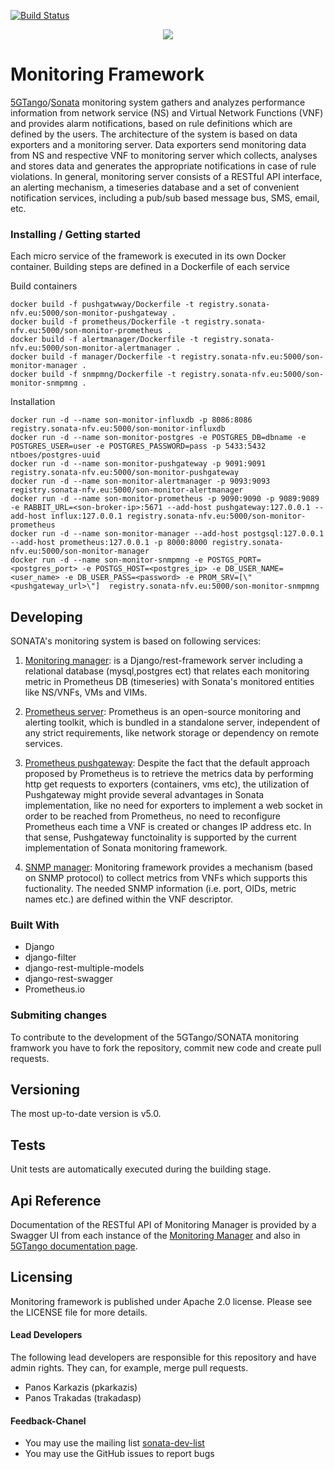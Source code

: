 [![Build Status](http://jenkins.sonata-nfv.eu/buildStatus/icon?job=son-monitor-pipeline/master)](http://jenkins.sonata-nfv.eu/job/son-monitor-pipeline/master)
<p align="center"><img src="https://github.com/sonata-nfv/son-monitor/wiki/images/sonata-5gtango-logo-500px.png" /></p>

# Monitoring Framework
[5GTango](http://5gtango.eu)/[Sonata](http://sonata-nfv.eu) monitoring system gathers and analyzes performance information from network service (NS) and Virtual Network Functions (VNF) and provides alarm notifications, based on rule definitions which are defined by the users. The architecture of the system is based on data exporters and a monitoring server. Data exporters send monitoring data from NS and respective VNF to monitoring server which collects, analyses and stores data and generates the appropriate notifications in case of rule violations. In general, monitoring server consists of a RESTful API interface, an alerting mechanism, a timeseries database and a set of convenient notification services, including a pub/sub based message bus, SMS, email, etc.

### Installing / Getting started
Each micro service of the framework is executed in its own Docker container. Building steps are defined in a Dockerfile of each service

Build containers

```
docker build -f pushgatwway/Dockerfile -t registry.sonata-nfv.eu:5000/son-monitor-pushgateway .
docker build -f prometheus/Dockerfile -t registry.sonata-nfv.eu:5000/son-monitor-prometheus .
docker build -f alertmanager/Dockerfile -t registry.sonata-nfv.eu:5000/son-monitor-alertmanager .
docker build -f manager/Dockerfile -t registry.sonata-nfv.eu:5000/son-monitor-manager .
docker build -f snmpmng/Dockerfile -t registry.sonata-nfv.eu:5000/son-monitor-snmpmng .
```

Installation
```
docker run -d --name son-monitor-influxdb -p 8086:8086 registry.sonata-nfv.eu:5000/son-monitor-influxdb
docker run -d --name son-monitor-postgres -e POSTGRES_DB=dbname -e POSTGRES_USER=user -e POSTGRES_PASSWORD=pass -p 5433:5432 ntboes/postgres-uuid
docker run -d --name son-monitor-pushgateway -p 9091:9091 registry.sonata-nfv.eu:5000/son-monitor-pushgateway
docker run -d --name son-monitor-alertmanager -p 9093:9093 registry.sonata-nfv.eu:5000/son-monitor-alertmanager
docker run -d --name son-monitor-prometheus -p 9090:9090 -p 9089:9089 -e RABBIT_URL=<son-broker-ip>:5671 --add-host pushgateway:127.0.0.1 --add-host influx:127.0.0.1 registry.sonata-nfv.eu:5000/son-monitor-prometheus
docker run -d --name son-monitor-manager --add-host postgsql:127.0.0.1 --add-host prometheus:127.0.0.1 -p 8000:8000 registry.sonata-nfv.eu:5000/son-monitor-manager
docker run -d --name son-monitor-snmpmng -e POSTGS_PORT=<postgres_port> -e POSTGS_HOST=<postgres_ip> -e DB_USER_NAME=<user_name> -e DB_USER_PASS=<password> -e PROM_SRV=[\"<pushgateway_url>\"]  registry.sonata-nfv.eu:5000/son-monitor-snmpmng
```

## Developing
SONATA's monitoring system is based on following services:

1. [Monitoring manager](https://github.com/sonata-nfv/son-monitor/tree/master/manager): is a Django/rest-framework server including a relational database (mysql,postgres ect) that relates each monitoring metric in Prometheus DB (timeseries) with Sonata's monitored entities like NS/VNFs, VMs and VIMs.

2. [Prometheus server](https://github.com/sonata-nfv/son-monitor/tree/master/prometheus): Prometheus is an open-source monitoring and alerting toolkit, which is bundled in a standalone server, independent of any strict requirements, like network storage or dependency on remote services. 

3. [Prometheus pushgateway](https://github.com/sonata-nfv/son-monitor/tree/master/pushgateway): Despite the fact that the default approach proposed by Prometheus is to retrieve the metrics data by performing http get requests to exporters (containers, vms etc), the utilization of Pushgateway might provide several advantages in Sonata implementation, like no need for exporters to implement a web socket in order to be reached from Prometheus, no need to reconfigure Prometheus each time a VNF is created or changes IP address etc. In that sense, Pushgateway functoinality is supported by the current implementation of Sonata monitoring framework.

4. [SNMP manager](https://github.com/sonata-nfv/son-monitor/tree/master/snmpmng): Monitoring framework provides a mechanism (based on SNMP protocol) to collect metrics from VNFs which supports this fuctionality. The needed SNMP information (i.e. port, OIDs, metric names etc.) are defined within the VNF descriptor.  


### Built With
 * Django
 * django-filter
 * django-rest-multiple-models
 * django-rest-swagger
 * Prometheus.io

### Submiting changes
To contribute to the development of the 5GTango/SONATA monitoring framwork you have to fork the repository, commit new code and create pull requests.

## Versioning
The most up-to-date version is v5.0.

## Tests
Unit tests are automatically executed during the building stage.

## Api Reference
Documentation of the RESTful API of Monitoring Manager is provided by a Swagger UI from each instance of the [Monitoring Manager](http://127.0.0.1:8000/docs) and also in [5GTango documentation page](https://sonata-nfv.github.io/tng-doc/).

## Licensing
Monitoring framework is published under Apache 2.0 license. Please see the LICENSE file for more details.

#### Lead Developers

The following lead developers are responsible for this repository and have admin rights. They can, for example, merge pull requests.
 
 * Panos Karkazis (pkarkazis)
 * Panos Trakadas (trakadasp)

#### Feedback-Chanel

* You may use the mailing list [sonata-dev-list](mailto:sonata-dev@lists.atosresearch.eu)
* You may use the GitHub issues to report bugs
